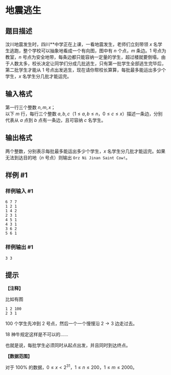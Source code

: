 # 地震逃生

## 题目描述

汶川地震发生时，四川\*\*中学正在上课，一看地震发生，老师们立刻带领 $x$ 名学生逃跑，整个学校可以抽象地看成一个有向图，图中有 $n$ 个点，$m$ 条边。$1$ 号点为教室，$n$ 号点为安全地带，每条边都只能容纳一定量的学生，超过楼就要倒塌，由于人数太多，校长决定让同学们分成几批逃生，只有第一批学生全部逃生完毕后，第二批学生才能从 $1$ 号点出发逃生，现在请你帮校长算算，每批最多能运出多少个学生，$x$ 名学生分几批才能运完。

## 输入格式

第一行三个整数 $n,m,x$；  
以下 $m$ 行，每行三个整数 $a,b,c$（$1\leq a,b\leq n$，$0\leq c\leq x$）描述一条边，分别代表从 $a$ 点到 $b$ 点有一条边，且可容纳 $c$ 名学生。

## 输出格式

两个整数，分别表示每批最多能运出多少个学生，$x$ 名学生分几批才能运完。如果无法到达目的地（$n$ 号点）则输出 `Orz Ni Jinan Saint Cow!`。

## 样例 #1

### 样例输入 #1
```
6 7 7
1 2 1
1 4 2
2 3 1
4 5 1
4 3 1
3 6 2
5 6 1
```

### 样例输出 #1

```
3 3
```

## 提示

**【注释】**

比如有图

```plain
1 2 100
2 3 1
```

$100$ 个学生先冲到 $2$ 号点，然后一个一个慢慢沿 $2 \to 3$ 边走过去。

18 神牛规定这样是不可以的……

也就是说，每批学生必须同时从起点出发，并且同时到达终点。

**【数据范围】**

对于 $100 \%$ 的数据，$0 \le x < 2^{31}$，$1 \le n \le 200$，$1 \le m \le 2000$。
